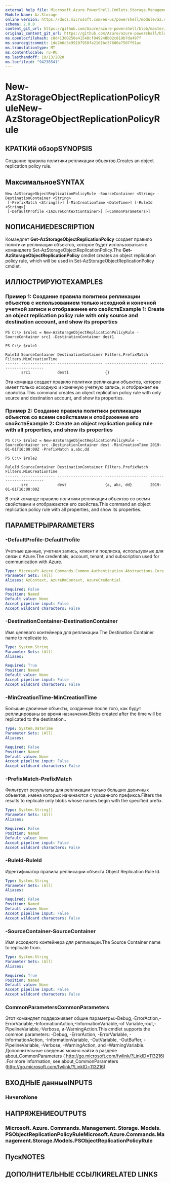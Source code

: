 ```yaml
---
external help file: Microsoft.Azure.PowerShell.Cmdlets.Storage.Management.dll-Help.xml
Module Name: Az.Storage
online version: https://docs.microsoft.com/en-us/powershell/module/az.storage/New-azstorageobjectreplicationpolicyrule
schema: 2.0.0
content_git_url: https://github.com/Azure/azure-powershell/blob/master/src/Storage/Storage.Management/help/New-AzStorageObjectReplicationPolicyRule.md
original_content_git_url: https://github.com/Azure/azure-powershell/blob/master/src/Storage/Storage.Management/help/New-AzStorageObjectReplicationPolicyRule.md
ms.openlocfilehash: c8d41300250e41548cf949248b02c819b7da497f
ms.sourcegitcommit: 1de2b6c3c99197958fa2101bc37680e7507f91ac
ms.translationtype: MT
ms.contentlocale: ru-RU
ms.lasthandoff: 10/13/2020
ms.locfileid: "94236541"
---
```

# <span data-ttu-id="1f67c-101">New-AzStorageObjectReplicationPolicyRule</span><span class="sxs-lookup"><span data-stu-id="1f67c-101">New-AzStorageObjectReplicationPolicyRule</span></span>

## <span data-ttu-id="1f67c-102">КРАТКИй обзор</span><span class="sxs-lookup"><span data-stu-id="1f67c-102">SYNOPSIS</span></span>
<span data-ttu-id="1f67c-103">Создание правила политики репликации объектов.</span><span class="sxs-lookup"><span data-stu-id="1f67c-103">Creates an object replication policy rule.</span></span>

## <span data-ttu-id="1f67c-104">Максимальное</span><span class="sxs-lookup"><span data-stu-id="1f67c-104">SYNTAX</span></span>

```
New-AzStorageObjectReplicationPolicyRule -SourceContainer <String> -DestinationContainer <String>
 [-PrefixMatch <String[]>] [-MinCreationTime <DateTime>] [-RuleId <String>]
 [-DefaultProfile <IAzureContextContainer>] [<CommonParameters>]
```

## <span data-ttu-id="1f67c-105">NОПИСАНИЕ</span><span class="sxs-lookup"><span data-stu-id="1f67c-105">DESCRIPTION</span></span>
<span data-ttu-id="1f67c-106">Командлет **Get-AzStorageObjectReplicationPolicy** создает правило политики репликации объектов, которое будет использоваться в командлете Set-AzStorageObjectReplicationPolicy.</span><span class="sxs-lookup"><span data-stu-id="1f67c-106">The **Get-AzStorageObjectReplicationPolicy** cmdlet creates an object replication policy rule, which will be used in Set-AzStorageObjectReplicationPolicy cmdlet.</span></span>

## <span data-ttu-id="1f67c-107">ИЛЛЮСТРИРУЮТ</span><span class="sxs-lookup"><span data-stu-id="1f67c-107">EXAMPLES</span></span>

### <span data-ttu-id="1f67c-108">Пример 1: Создание правила политики репликации объектов с использованием только исходной и конечной учетной записи и отображение его свойств</span><span class="sxs-lookup"><span data-stu-id="1f67c-108">Example 1: Create an object replication policy rule with only source and destination account, and show its properties</span></span>
```
PS C:\> $rule1 = New-AzStorageObjectReplicationPolicyRule -SourceContainer src1 -DestinationContainer dest1 

PS C:\> $rule1

RuleId SourceContainer DestinationContainer Filters.PrefixMatch Filters.MinCreationTime
------ --------------- -------------------- ------------------- -----------------------
       src1            dest1                {}
```

<span data-ttu-id="1f67c-109">Эта команда создает правило политики репликации объектов, которое имеет только исходную и конечную учетную запись, и отображает ее свойства.</span><span class="sxs-lookup"><span data-stu-id="1f67c-109">This command creates an object replication policy rule with only source and destination account, and show its properties.</span></span>

### <span data-ttu-id="1f67c-110">Пример 2: Создание правила политики репликации объектов со всеми свойствами и отображение его свойств</span><span class="sxs-lookup"><span data-stu-id="1f67c-110">Example 2: Create an object replication policy rule with all properties, and show its properties</span></span>
```
PS C:\> $rule2 = New-AzStorageObjectReplicationPolicyRule -SourceContainer src -DestinationContainer dest -MinCreationTime 2019-01-01T16:00:00Z -PrefixMatch a,abc,dd

PS C:\> $rule2

RuleId SourceContainer DestinationContainer Filters.PrefixMatch Filters.MinCreationTime
------ --------------- -------------------- ------------------- -----------------------
       src             dest                 {a, abc, dd}        2019-01-01T16:00:00Z
```

<span data-ttu-id="1f67c-111">В этой команде правило политики репликации объектов со всеми свойствами и отображаются его свойства.</span><span class="sxs-lookup"><span data-stu-id="1f67c-111">This command an object replication policy rule with all properties, and show its properties.</span></span>

## <span data-ttu-id="1f67c-112">ПАРАМЕТРЫ</span><span class="sxs-lookup"><span data-stu-id="1f67c-112">PARAMETERS</span></span>

### <span data-ttu-id="1f67c-113">-DefaultProfile</span><span class="sxs-lookup"><span data-stu-id="1f67c-113">-DefaultProfile</span></span>
<span data-ttu-id="1f67c-114">Учетные данные, учетная запись, клиент и подписка, используемые для связи с Azure.</span><span class="sxs-lookup"><span data-stu-id="1f67c-114">The credentials, account, tenant, and subscription used for communication with Azure.</span></span>

```yaml
Type: Microsoft.Azure.Commands.Common.Authentication.Abstractions.Core.IAzureContextContainer
Parameter Sets: (All)
Aliases: AzContext, AzureRmContext, AzureCredential

Required: False
Position: Named
Default value: None
Accept pipeline input: False
Accept wildcard characters: False
```

### <span data-ttu-id="1f67c-115">-DestinationContainer</span><span class="sxs-lookup"><span data-stu-id="1f67c-115">-DestinationContainer</span></span>
<span data-ttu-id="1f67c-116">Имя целевого контейнера для репликации.</span><span class="sxs-lookup"><span data-stu-id="1f67c-116">The Destination Container name to replicate to.</span></span>

```yaml
Type: System.String
Parameter Sets: (All)
Aliases:

Required: True
Position: Named
Default value: None
Accept pipeline input: False
Accept wildcard characters: False
```

### <span data-ttu-id="1f67c-117">-MinCreationTime</span><span class="sxs-lookup"><span data-stu-id="1f67c-117">-MinCreationTime</span></span>
<span data-ttu-id="1f67c-118">Большие двоичные объекты, созданные после того, как будут реплицированы во время назначения.</span><span class="sxs-lookup"><span data-stu-id="1f67c-118">Blobs created after the time will be replicated to the destination..</span></span>

```yaml
Type: System.DateTime
Parameter Sets: (All)
Aliases:

Required: False
Position: Named
Default value: None
Accept pipeline input: False
Accept wildcard characters: False
```

### <span data-ttu-id="1f67c-119">-PrefixMatch</span><span class="sxs-lookup"><span data-stu-id="1f67c-119">-PrefixMatch</span></span>
<span data-ttu-id="1f67c-120">Фильтрует результаты для репликации только больших двоичных объектов, имена которых начинаются с указанного префикса.</span><span class="sxs-lookup"><span data-stu-id="1f67c-120">Filters the results to replicate only blobs whose names begin with the specified prefix.</span></span>

```yaml
Type: System.String[]
Parameter Sets: (All)
Aliases:

Required: False
Position: Named
Default value: None
Accept pipeline input: False
Accept wildcard characters: False
```

### <span data-ttu-id="1f67c-121">-RuleId</span><span class="sxs-lookup"><span data-stu-id="1f67c-121">-RuleId</span></span>
<span data-ttu-id="1f67c-122">Идентификатор правила репликации объекта.</span><span class="sxs-lookup"><span data-stu-id="1f67c-122">Object Replication Rule Id.</span></span>

```yaml
Type: System.String
Parameter Sets: (All)
Aliases:

Required: False
Position: Named
Default value: None
Accept pipeline input: False
Accept wildcard characters: False
```

### <span data-ttu-id="1f67c-123">-SourceContainer</span><span class="sxs-lookup"><span data-stu-id="1f67c-123">-SourceContainer</span></span>
<span data-ttu-id="1f67c-124">Имя исходного контейнера для репликации.</span><span class="sxs-lookup"><span data-stu-id="1f67c-124">The Source Container name to replicate from.</span></span>

```yaml
Type: System.String
Parameter Sets: (All)
Aliases:

Required: True
Position: Named
Default value: None
Accept pipeline input: False
Accept wildcard characters: False
```

### <span data-ttu-id="1f67c-125">CommonParameters</span><span class="sxs-lookup"><span data-stu-id="1f67c-125">CommonParameters</span></span>
<span data-ttu-id="1f67c-126">Этот командлет поддерживает общие параметры:-Debug,-ErrorAction,-ErrorVariable,-InformationAction,-InformationVariable,-of Variable,-out,-PipelineVariable,-Verbose, и-WarningAction.</span><span class="sxs-lookup"><span data-stu-id="1f67c-126">This cmdlet supports the common parameters: -Debug, -ErrorAction, -ErrorVariable, -InformationAction, -InformationVariable, -OutVariable, -OutBuffer, -PipelineVariable, -Verbose, -WarningAction, and -WarningVariable.</span></span> <span data-ttu-id="1f67c-127">Дополнительные сведения можно найти в разделе about_CommonParameters ( http://go.microsoft.com/fwlink/?LinkID=113216) .</span><span class="sxs-lookup"><span data-stu-id="1f67c-127">For more information, see about_CommonParameters (http://go.microsoft.com/fwlink/?LinkID=113216).</span></span>

## <span data-ttu-id="1f67c-128">ВХОДНЫЕ данные</span><span class="sxs-lookup"><span data-stu-id="1f67c-128">INPUTS</span></span>

### <span data-ttu-id="1f67c-129">Ничего</span><span class="sxs-lookup"><span data-stu-id="1f67c-129">None</span></span>

## <span data-ttu-id="1f67c-130">НАПРЯЖЕНИЕ</span><span class="sxs-lookup"><span data-stu-id="1f67c-130">OUTPUTS</span></span>

### <span data-ttu-id="1f67c-131">Microsoft. Azure. Commands. Management. Storage. Models. PSObjectReplicationPolicyRule</span><span class="sxs-lookup"><span data-stu-id="1f67c-131">Microsoft.Azure.Commands.Management.Storage.Models.PSObjectReplicationPolicyRule</span></span>

## <span data-ttu-id="1f67c-132">Пуск</span><span class="sxs-lookup"><span data-stu-id="1f67c-132">NOTES</span></span>

## <span data-ttu-id="1f67c-133">ДОПОЛНИТЕЛЬНЫЕ ССЫЛКИ</span><span class="sxs-lookup"><span data-stu-id="1f67c-133">RELATED LINKS</span></span>
